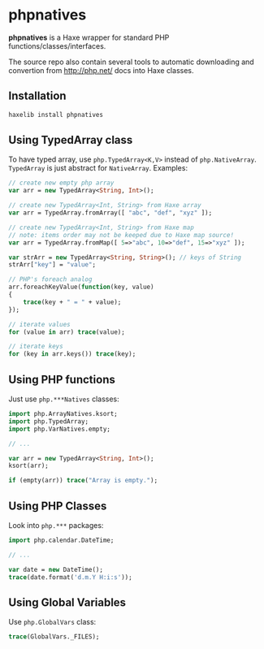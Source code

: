 # phpnatives #

**phpnatives** is a Haxe wrapper for standard PHP functions/classes/interfaces.

The source repo also contain several tools to automatic downloading
and convertion from http://php.net/ docs into Haxe classes.

## Installation ##

```bash
haxelib install phpnatives
```


## Using TypedArray class ##

To have typed array, use `php.TypedArray<K,V>` instead of `php.NativeArray`.
`TypedArray` is just abstract for `NativeArray`. Examples:

```haxe
// create new empty php array
var arr = new TypedArray<String, Int>();

// create new TypedArray<Int, String> from Haxe array
var arr = TypedArray.fromArray([ "abc", "def", "xyz" ]);

// create new TypedArray<Int, String> from Haxe map
// note: items order may not be keeped due to Haxe map source!
var arr = TypedArray.fromMap([ 5=>"abc", 10=>"def", 15=>"xyz" ]);

var strArr = new TypedArray<String, String>(); // keys of String
strArr["key"] = "value";

// PHP's foreach analog
arr.foreachKeyValue(function(key, value)
{
	trace(key + " = " + value);
});

// iterate values
for (value in arr) trace(value);

// iterate keys
for (key in arr.keys()) trace(key);

```


## Using PHP functions ##

Just use `php.***Natives` classes:

```haxe
import php.ArrayNatives.ksort;
import php.TypedArray;
import php.VarNatives.empty;

// ...

var arr = new TypedArray<String, Int>();
ksort(arr);

if (empty(arr)) trace("Array is empty.");
```


## Using PHP Classes ##

Look into `php.***` packages:

```haxe
import php.calendar.DateTime;

// ...

var date = new DateTime();
trace(date.format('d.m.Y H:i:s'));
```


## Using Global Variables ##

Use `php.GlobalVars` class:

```haxe
trace(GlobalVars._FILES);
```
